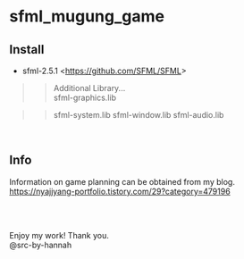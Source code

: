 # sfml_mugung_game

## Install
* sfml-2.5.1 <<https://github.com/SFML/SFML>>
>> Additional Library... <br> sfml-graphics.lib

>> sfml-system.lib
>> sfml-window.lib
>> sfml-audio.lib
<br>

## Info
Information on game planning can be obtained from my blog.
<br>https://nyajjyang-portfolio.tistory.com/29?category=479196

<br><br>

Enjoy my work! Thank you.
<br>@src-by-hannah
